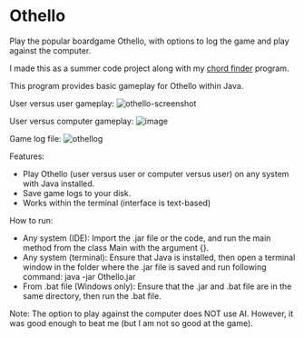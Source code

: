 # Othello
Play the popular boardgame Othello, with options to log the game and play against the computer.

I made this as a summer code project along with my [chord finder](https://github.com/devansh2447/Chord-Finder) program.

This program provides basic gameplay for Othello within Java.

User versus user gameplay:
![othello-screenshot](https://user-images.githubusercontent.com/98523837/166094760-cc245ae7-6654-49b0-b79b-280be0fc8d9d.jpg)

User versus computer gameplay:
![image](https://user-images.githubusercontent.com/98523837/166144907-8defe9bf-bacb-4df2-8a9c-0fdd869f6745.png)

Game log file:
![othellog](https://user-images.githubusercontent.com/98523837/166095183-61c34294-4bbb-47b6-8380-12c15ea17ee2.jpg)

Features:
- Play Othello (user versus user or computer versus user) on any system with Java installed.
- Save game logs to your disk.
- Works within the terminal (interface is text-based)

How to run:
- Any system (IDE): Import the .jar file or the code, and run the main method from the class Main with the argument {}.
- Any system (terminal): Ensure that Java is installed, then open a terminal window in the folder where the .jar file is saved and run 
   following command:  java -jar Othello.jar
- From .bat file (Windows only): Ensure that the .jar and .bat file are in the same directory, then run the .bat file.

Note: The option to play against the computer does NOT use AI. However, it was good enough to beat me (but I am not so good at the game).

